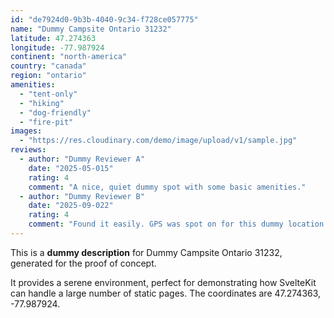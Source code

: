 ```yaml
---
id: "de7924d0-9b3b-4040-9c34-f728ce057775"
name: "Dummy Campsite Ontario 31232"
latitude: 47.274363
longitude: -77.987924
continent: "north-america"
country: "canada"
region: "ontario"
amenities:
  - "tent-only"
  - "hiking"
  - "dog-friendly"
  - "fire-pit"
images:
  - "https://res.cloudinary.com/demo/image/upload/v1/sample.jpg"
reviews:
  - author: "Dummy Reviewer A"
    date: "2025-05-015"
    rating: 4
    comment: "A nice, quiet dummy spot with some basic amenities."
  - author: "Dummy Reviewer B"
    date: "2025-09-022"
    rating: 4
    comment: "Found it easily. GPS was spot on for this dummy location."
---
```


This is a **dummy description** for Dummy Campsite Ontario 31232, generated for the proof of concept.

It provides a serene environment, perfect for demonstrating how SvelteKit can handle a large number of static pages. The coordinates are 47.274363, -77.987924.
